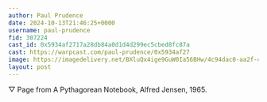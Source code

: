 ```yaml
---
author: Paul Prudence
date: 2024-10-13T21:46:25+0000
username: paul-prudence
fid: 307224
cast_id: 0x5934af2717a28db84a0d1d4d299ec5cbed8fc87a
cast: https://warpcast.com/paul-prudence/0x5934af27
image: https://imagedelivery.net/BXluQx4ige9GuW0Ia56BHw/4c94dac0-aa2f-4200-ddde-6edf034a1600/original
layout: post
---
```

▽ Page from A Pythagorean Notebook, Alfred Jensen, 1965.  

<img src='https://imagedelivery.net/BXluQx4ige9GuW0Ia56BHw/4c94dac0-aa2f-4200-ddde-6edf034a1600/original' alt='' referrerpolicy='no-referrer'/>